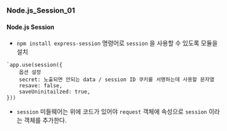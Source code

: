 ### Node.js_Session_01

#### Node.js Session
- `npm install express-session` 명령어로 `session` 을 사용할 수 있도록 모듈을 설치
```
`app.use(session({
    옵션 설정
    secret: 노출되면 안되는 data / session ID 쿠키를 서명하는데 사용할 문자열
    resave: false,
    saveUninitailzed: true,
}))
```
- `session` 미들웨어는 위에 코드가 있어야 `request` 객체에 속성으로 `session` 이라는 객체를 추가한다.